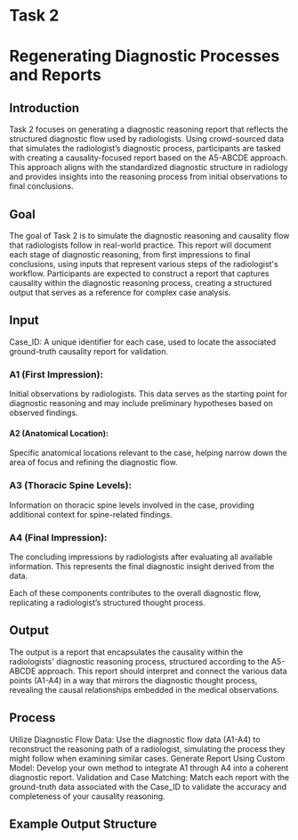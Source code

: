 # Task 2 
# Regenerating Diagnostic Processes and Reports

## Introduction
Task 2 focuses on generating a diagnostic reasoning report that reflects the structured diagnostic flow used by radiologists. Using crowd-sourced data that simulates the radiologist’s diagnostic process, participants are tasked with creating a causality-focused report based on the A5-ABCDE approach. This approach aligns with the standardized diagnostic structure in radiology and provides insights into the reasoning process from initial observations to final conclusions.

## Goal
The goal of Task 2 is to simulate the diagnostic reasoning and causality flow that radiologists follow in real-world practice. This report will document each stage of diagnostic reasoning, from first impressions to final conclusions, using inputs that represent various steps of the radiologist's workflow. Participants are expected to construct a report that captures causality within the diagnostic reasoning process, creating a structured output that serves as a reference for complex case analysis.

## Input
Case_ID: A unique identifier for each case, used to locate the associated ground-truth causality report for validation.

### A1 (First Impression): 
Initial observations by radiologists. This data serves as the starting point for diagnostic reasoning and may include preliminary hypotheses based on observed findings.

#### A2 (Anatomical Location): 
Specific anatomical locations relevant to the case, helping narrow down the area of focus and refining the diagnostic flow.

### A3 (Thoracic Spine Levels): 
Information on thoracic spine levels involved in the case, providing additional context for spine-related findings.

### A4 (Final Impression): 
The concluding impressions by radiologists after evaluating all available information. This represents the final diagnostic insight derived from the data.

Each of these components contributes to the overall diagnostic flow, replicating a radiologist’s structured thought process.

## Output
The output is a report that encapsulates the causality within the radiologists' diagnostic reasoning process, structured according to the A5-ABCDE approach. This report should interpret and connect the various data points (A1-A4) in a way that mirrors the diagnostic thought process, revealing the causal relationships embedded in the medical observations.

## Process
Utilize Diagnostic Flow Data: Use the diagnostic flow data (A1-A4) to reconstruct the reasoning path of a radiologist, simulating the process they might follow when examining similar cases.
Generate Report Using Custom Model: Develop your own method to integrate A1 through A4 into a coherent diagnostic report.
Validation and Case Matching: Match each report with the ground-truth data associated with the Case_ID to validate the accuracy and completeness of your causality reasoning.

## Example Output Structure
